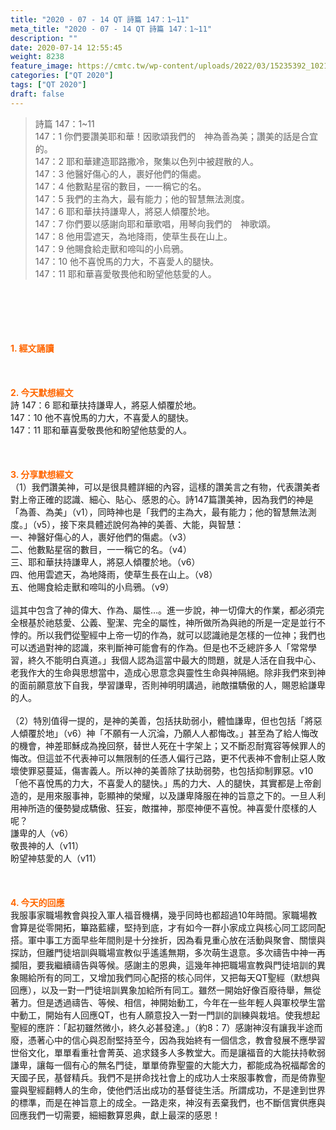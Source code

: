 ```yaml
---
title: "2020 - 07 - 14 QT 詩篇 147：1~11"
meta_title: "2020 - 07 - 14 QT 詩篇 147：1~11"
description: ""
date: 2020-07-14 12:55:45
weight: 8238
feature_image: https://cmtc.tw/wp-content/uploads/2022/03/15235392_10211799862337740_180693556567566654_o-1.webp
categories: ["QT 2020"]
tags: ["QT 2020"]
draft: false
---
```


<blockquote>詩篇 147：1~11<br />
147：1 你們要讚美耶和華！因歌頌我們的　神為善為美；讚美的話是合宜的。<br />
147：2 耶和華建造耶路撒冷，聚集以色列中被趕散的人。<br />
147：3 他醫好傷心的人，裹好他們的傷處。<br />
147：4 他數點星宿的數目，一一稱它的名。<br />
147：5 我們的主為大，最有能力；他的智慧無法測度。<br />
147：6 耶和華扶持謙卑人，將惡人傾覆於地。<br />
147：7 你們要以感謝向耶和華歌唱，用琴向我們的　神歌頌。<br />
147：8 他用雲遮天，為地降雨，使草生長在山上。<br />
147：9 他賜食給走獸和啼叫的小烏鴉。<br />
147：10 他不喜悅馬的力大，不喜愛人的腿快。<br />
147：11 耶和華喜愛敬畏他和盼望他慈愛的人。</blockquote><br />
&nbsp;<br />
<br />
&nbsp;<br />
<br />
<span style="color: #ff6600;"><strong>1. </strong><strong>經文誦讀</strong></span><br />
<br />
<span style="color: #ff6600;"><strong> </strong></span><br />
<br />
<span style="color: #ff6600;"><strong>2. 今天默想</strong><strong>經文<br />
</strong></span>詩 147：6 耶和華扶持謙卑人，將惡人傾覆於地。<br />
147：10 他不喜悅馬的力大，不喜愛人的腿快。<br />
147：11 耶和華喜愛敬畏他和盼望他慈愛的人。<br />
<br />
&nbsp;<br />
<br />
<span style="color: #ff6600;"><strong>3. 分享默想經文<br />
</strong></span>（1）我們讚美神，可以是很具體詳細的內容，這樣的讚美言之有物，代表讚美者對上帝正確的認識、細心、貼心、感恩的心。詩147篇讚美神，因為我們的神是「為善、為美」（v1），同時神也是「我們的主為大，最有能力；他的智慧無法測度。」（v5），接下來具體述說何為神的美善、大能，與智慧：<br />
一、神醫好傷心的人，裹好他們的傷處。（v3）<br />
二、他數點星宿的數目，一一稱它的名。（v4）<br />
三、耶和華扶持謙卑人，將惡人傾覆於地。（v6）<br />
四、他用雲遮天，為地降雨，使草生長在山上。（v8）<br />
五、他賜食給走獸和啼叫的小烏鴉。（v9）<br />
<br />
這其中包含了神的偉大、作為、屬性…。進一步說，神一切偉大的作業，都必須完全根基於祂慈愛、公義、聖潔、完全的屬性，神所做所為與祂的所是一定是並行不悖的。所以我們從聖經中上帝一切的作為，就可以認識祂是怎樣的一位神；我們也可以透過對神的認識，來判斷神可能會有的作為。但是也不乏總許多人「常常學習，終久不能明白真道。」我個人認為這當中最大的問題，就是人活在自我中心、老我作大的生命與思想當中，造成心思意念與靈性生命與神隔絕。除非我們來到神的面前願意放下自我，學習謙卑，否則神明明講過，祂敵擋驕傲的人，賜恩給謙卑的人。<br />
<br />
（2）特別值得一提的，是神的美善，包括扶助弱小，體恤謙卑，但也包括「將惡人傾覆於地」（v6）神「不願有一人沉淪，乃願人人都悔改。」甚至為了給人悔改的機會，神差耶穌成為挽回祭，替世人死在十字架上；又不斷忍耐寬容等候罪人的悔改。但這並不代表神可以無限制的任憑人偏行己路，更不代表神不會制止惡人敗壞使罪惡蔓延，傷害義人。所以神的美善除了扶助弱勢，也包括抑制罪惡。v10「他不喜悅馬的力大，不喜愛人的腿快。」馬的力大、人的腿快，其實都是上帝創造的，是用來服事神，彰顯神的榮耀，以及謙卑降服在神的旨意之下的。一旦人利用神所造的優勢變成驕傲、狂妄，敵擋神，那麼神便不喜悅。神喜愛什麼樣的人呢？<br />
謙卑的人（v6）<br />
敬畏神的人（v11）<br />
盼望神慈愛的人（v11）<br />
<br />
&nbsp;<br />
<br />
<span style="color: #ff6600;"><strong>4. 今天的回應<br />
</strong></span>我服事家職場教會與投入軍人福音機構，幾乎同時也都超過10年時間。家職場教會算是從零開拓，篳路藍縷，堅持到底，才有如今一群小家成立與核心同工認同配搭。軍中事工方面早些年間則是十分挫折，因為看見重心放在活動與聚會、關懷與探訪，但離門徒培訓與職場宣教似乎遙遙無期，多次萌生退意。多次禱告中神一再攔阻，要我繼續禱告與等候。感謝主的恩典，這幾年神把職場宣教與門徒培訓的異象賜給所有的同工，又增加我們同心配搭的核心同伴，又把每天QT聖經（默想與回應），以及一對一門徒培訓異象加給所有同工。雖然一開始好像百廢待舉，無從著力。但是透過禱告、等候、相信，神開始動工，今年在一些年輕人與軍校學生當中動工，開始有人回應QT，也有人願意投入一對一門訓的訓練與栽培。使我想起聖經的應許：「起初雖然微小，終久必甚發達。」（約8：7）感謝神沒有讓我半途而廢，憑著心中的信心與忍耐堅持至今，因為我始終有一個信念，教會發展不應學習世俗文化，單單看重社會菁英、追求錢多人多教堂大。而是讓福音的大能扶持軟弱謙卑，讓每一個有心的無名門徒，單單倚靠聖靈的大能大力，都能成為祝福鄰舍的天國子民，基督精兵。我們不是拼命找社會上的成功人士來服事教會，而是倚靠聖靈與聖經翻轉人的生命，使他們活出成功的基督徒生活。所謂成功，不是達到世界的標準，而是在神旨意上的成全。一路走來，神沒有丟棄我們，也不斷信實供應與回應我們一切需要，細細數算恩典，獻上最深的感恩！<br />
<br />
&nbsp;
        